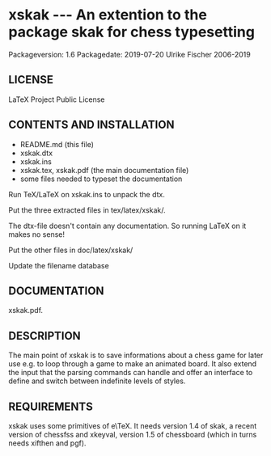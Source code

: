 # xskak --- An extention to the package skak for chess typesetting

Packageversion: 1.6 
Packagedate: 2019-07-20
Ulrike Fischer 2006-2019

## LICENSE
LaTeX Project Public License

## CONTENTS AND INSTALLATION

- README.md (this file)
- xskak.dtx
- xskak.ins
- xskak.tex, xskak.pdf (the main documentation file)
- some files needed to typeset the documentation

Run TeX/LaTeX on xskak.ins to unpack the dtx.

Put the three extracted files in tex/latex/xskak/.

The dtx-file doesn't contain any documentation.
So running LaTeX on it makes no sense!

Put the other files  in
 doc/latex/xskak/

Update the filename database

## DOCUMENTATION

xskak.pdf. 

## DESCRIPTION

The main point of xskak is to save informations about a chess game
for later use e.g. to loop through a game to make an animated board.
It also extend the input that the parsing commands can handle and
offer an interface to define and switch between indefinite levels
of styles.


## REQUIREMENTS
xskak uses some primitives of e\TeX. It needs version 1.4 of skak,
a recent version of chessfss and xkeyval, version 1.5 of chessboard (which in turns
needs xifthen and pgf).
